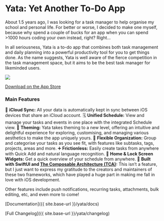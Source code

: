 # Yata: Yet Another To-Do App

About 1.5 years ago, I was looking for a task manager to help organise my school and personal life. For better or worse, I decided to make one myself, because why spend a couple of bucks for an app when you can spend >1000 hours coding your own instead, right? Right...

In all seriousness, Yata is a to-do app that combines both task management and daily planning into a powerful productivity tool for you to get things done. As the name suggests, Yata is well aware of the fierce competition in the task management space, but it aims to be the best task manager for likeminded users.

<img src="https://beetee17.github.io/docs/assets/Yata/images/Yata_Screenshot.png">

[Download on the App Store](https://apps.apple.com/sg/app/yata-yet-another-to-do-app/id1631370175)

### Main Features

🔄 **iCloud Sync:** All your data is automatically kept in sync between iOS devices that share an iCloud account.
🗓️ **Unified Schedule:** View and manage your tasks and events in one place with the integrated Schedule view.
🎨 **Theming:** Yata takes theming to a new level, offering an intuitive and delightful experience for exploring, customising, and managing various aesthetics to make the app uniquely yours.
🧠 **Flexible Organization:** Group and categorise your tasks as you see fit, with features like subtasks, tags, projects, areas and more.
➕ **Frictionless:** Easily create tasks from anywhere with Quick Add and natural language recognition.
📱 **Home & Lock Screen Widgets:** Get a quick overview of your schedule from anywhere.
🙏 **Built with SwiftUI and [The Composable Architecture (TCA)](https://github.com/pointfreeco/swift-composable-architecture):** This isn’t a feature, but I just want to express my gratitude to the creators and maintainers of these two frameworks, which have played a huge part in making me fall in love with iOS development.

Other features include push notifications, recurring tasks, attachments, bulk editing, etc, and even more to come!

[Documentation]({{ site.base-url }}/yata/docs)

[Full Changelog]({{ site.base-url }}/yata/changelog)
